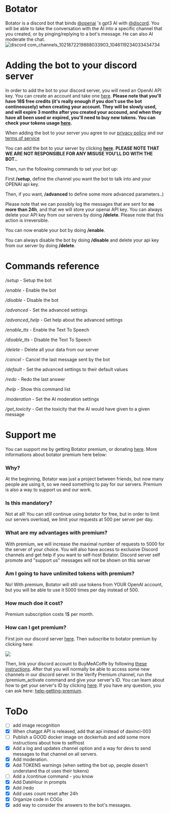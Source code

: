 # Botator
Botator is a discord bot that binds [@openai](https://github.com/openai) 's gpt3 AI with [@discord](https://github.com/discord). You will be able to take the conversation with the AI into a specific channel that you created, or by pinging/replying to a bot's message. He can also AI moderate the chat.
![discord com_channels_1021872219888033903_1046119234033434734](https://user-images.githubusercontent.com/75439456/204105583-2abb2d77-9404-4558-bd3e-c1a70b939758.png)

# Adding the bot to your discord server
In order to add the bot to your discord server, you will need  an OpenAI API key. You can create an account and take one [here](https://beta.openai.com/account/api-keys). **Please note that you'll have 18$ free credits (it's really enough if you don't use the bot contineousely) when creating your account. They will be slowly used, and will expire 3 months after you created your accound, and when they have all been used or expired, you'll need to buy new tokens. You can check your tokens usage [here](https://beta.openai.com/account/usage).**

When adding the bot to your server you agree to our [privacy policy](https://github.com/Paillat-dev/Botator/blob/main/privacypolicy.md) and our [terms of service](https://github.com/Paillat-dev/Botator/blob/main/tos.md)

You can add the bot to your server by clicking [**here**](https://discord.com/api/oauth2/authorize?client_id=1046051875755134996&permissions=2214808576&scope=applications.commands%20bot). **PLEASE NOTE THAT WE ARE NOT RESPONSIBLE FOR ANY MISUSE YOU'LL DO WITH THE BOT..**

Then, run the following commands to set your bot up:

First **/setup**, define the channel you want the bot to talk into and your OPENAI api key.

Then, if you want, **/advanced** to define some more advanced parameters..)

Please note that we can possibly log the messages that are sent for **no more than 24h**, and that we will store your openai API key. You can always delete your API key from our servers by doing **/delete**. Please note that this action is irreversible.

You can now enable your bot by doing **/enable**.

You can always disable the bot by doing **/disable** and delete your api key from our server by doing **/delete**.

# Commands reference
*/setup* - Setup the bot

*/enable* - Enable the bot

*/disable* - Disable the bot

*/advanced* - Set the advanced settings

*/advanced_help* - Get help about the advanced settings

*/enable_tts* - Enable the Text To Speech

*/disable_tts* - Disable the Text To Speech

*/delete* - Delete all your data from our server

*/cancel* - Cancel the last message sent by the bot

*/default* - Set the advanced settings to their default values

*/redo* - Redo the last answer

*/help* - Show this command list

*/moderation* - Set the AI moderation settings

*/get_toxicity* - Get the toxicity that the AI would have given to a given message

# Support me
You can support me by getting Botator premium, or donating [here](https://www.buymeacoffee.com/paillat). More informations about botator premium here below:

### Why?
At the beginning, Botator was just a project between friends, but now many people are using it, so we need something to pay for our servers. Premium is also a way to support us and our work.
### Is this mandatory?
Not at all! You can still continue using botator for free, but in order to limit our servers overload, we limit your requests at 500 per server per day.

### What are my advantages with premium?
With premium, we will increase the maximal number of requests to 5000 for the server of your choice. You will also have access to exclusive Discord channels and get help if you want to self-host Botator. Discord server self promote and "support us" messages will not be shown on this server

### Am I going to have unlimited tokens with premium?
No! With premium, Botator will still use tokens from YOUR OpenAI account, but you will be able to use it 5000 times per day instead of 500.

### How much doe it cost?
Premium subscription costs 1$ per month.

### How can I get premium?
First join our discord server [here](https://discord.gg/pB6hXtUeDv).
Then subscribe to botator premium by clicking here:

<a href="https://www.buymeacoffee.com/paillat"><img src="https://img.buymeacoffee.com/button-api/?text=Get botator premium&emoji=&slug=paillat&button_colour=5F7FFF&font_colour=ffffff&font_family=Inter&outline_colour=000000&coffee_colour=FFDD00" /></a>

Then, link your discord account to BuyMeACoffe by following [these instructions](https://help.buymeacoffee.com/en/articles/4601477-how-do-i-access-my-discord-role).
After that you will normally be able to access some new channels in our discord server. In the Verify Premium channel, run the /premium_activate command and give your server's ID. You can learn about how to get your server's ID by clicking [here](https://support.discord.com/hc/en-us/articles/206346498-Where-can-I-find-my-User-Server-Message-ID-). If you have any question, you can ask here: [help-getting-premium](https://discord.com/channels/1050769643180146749/1050828186159685743).

# ToDo
- [ ] add image recognition
- [x] When chatgpt API is released, add that api instead of davinci-003
- [ ] Publish a GOOD docker image on dockerhub and add some more instructions about how to selfhost
- [x] Add a log and updates channel option and a way for devs to send messages to that channel on all servers.
- [x] Add moderation.
- [x] Add TOKENS warnings (when setting the bot up, people dosen't understand tha ot uses their tokens)
- [ ] Add a /continue command - you know
- [x] Add DateHour in prompts
- [x] Add /redo
- [x] Add uses count reset after 24h
- [x] Organize code in COGs
- [x] add way to consider the answers to the bot's messages.
<!-- 

# Docker
You can run this bot with docker. First clone this repository. Now replace the text into the key.txt file that you will find i#nto the ./Botator/docker/Build directory with your **DISCORD** API key. After that,run the following command in the /Botator/docker/Build directory.

`docker build . -t botator:latest --no-cache`

Now create a directory called `botator` where you want the database files to be stored, and run the following command into that directory to run the container.

`docker run -d --name botatordef -v `**`your botator folder directory`**`:/Botator/database botator:latest`
 -->
